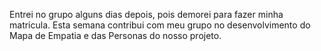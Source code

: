 Entrei no grupo alguns dias depois, pois demorei para fazer minha matricula. 
Esta semana contribui com meu grupo no desenvolvimento do Mapa de Empatia e das Personas do nosso projeto.
